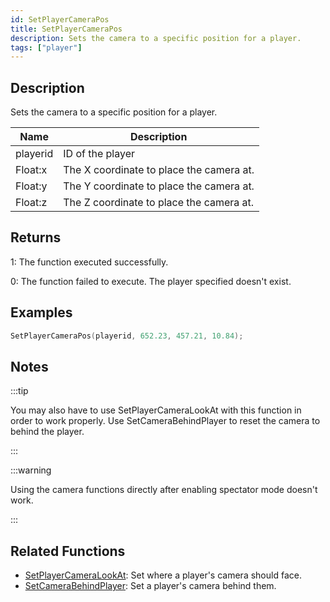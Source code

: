 ```yaml
---
id: SetPlayerCameraPos
title: SetPlayerCameraPos
description: Sets the camera to a specific position for a player.
tags: ["player"]
---
```


## Description

Sets the camera to a specific position for a player.

| Name     | Description                              |
| -------- | ---------------------------------------- |
| playerid | ID of the player                         |
| Float:x  | The X coordinate to place the camera at. |
| Float:y  | The Y coordinate to place the camera at. |
| Float:z  | The Z coordinate to place the camera at. |

## Returns

1: The function executed successfully.

0: The function failed to execute. The player specified doesn't exist.

## Examples

```c
SetPlayerCameraPos(playerid, 652.23, 457.21, 10.84);
```

## Notes

:::tip

You may also have to use SetPlayerCameraLookAt with this function in order to work properly. Use SetCameraBehindPlayer to reset the camera to behind the player.

:::

:::warning

Using the camera functions directly after enabling spectator mode doesn't work.

:::

## Related Functions

- [SetPlayerCameraLookAt](SetPlayerCameraLookAt): Set where a player's camera should face.
- [SetCameraBehindPlayer](SetCameraBehindPlayer): Set a player's camera behind them.

